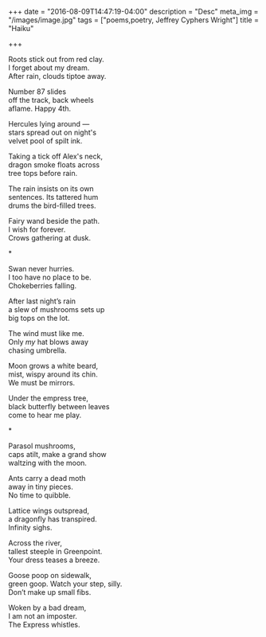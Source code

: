 +++
date = "2016-08-09T14:47:19-04:00"
description = "Desc"
meta_img = "/images/image.jpg"
tags = ["poems,poetry, Jeffrey Cyphers Wright"]
title = "Haiku"

+++

<p>Roots stick out from red clay. <br>I forget about my dream. <br>After rain, clouds tiptoe away.  </p><p>Number 87 slides <br>off the track, back wheels <br>aflame. Happy 4th.  </p><p>Hercules lying around &mdash;<br>stars spread out on night's <br>velvet pool of spilt ink.  </p><p>Taking a tick off Alex's neck, <br>dragon smoke floats across <br>tree tops before rain.  </p><p>The rain insists on its own <br>sentences. Its tattered hum <br>drums the bird-filled trees.  </p><p>Fairy wand beside the path. <br>I wish for forever. <br>Crows gathering at dusk.</p>
<p class="indent">&#42;</p>
<p>Swan never hurries.<br>I too have no place to be.<br>Chokeberries falling.</p><p>After last night’s rain<br>a slew of mushrooms sets up<br>big tops on the lot.</p><p>The wind must like me.<br>Only <em>my</em> hat blows away<br>chasing umbrella.</p><p>Moon grows a white beard,<br>mist, wispy around its chin.<br>We must be mirrors.</p><p>Under the empress tree,<br>black butterfly between leaves<br>come to hear me play.</p>
<p class="indent">&#42;</p>
<p>Parasol mushrooms,<br>caps atilt, make a grand show<br>waltzing with the moon.</p><p>Ants carry a dead moth<br>away in tiny pieces.<br>No time to quibble.</p><p>Lattice wings outspread,<br>a dragonfly has transpired.<br>Infinity sighs.</p><p>Across the river,<br>tallest steeple in Greenpoint.<br>Your dress teases a breeze.</p><p>Goose poop on sidewalk,<br>green goop. Watch your step, silly.<br>Don’t make up small fibs.</p><p>Woken by a bad dream,<br>I am not an imposter.<br>The Express whistles.</p>